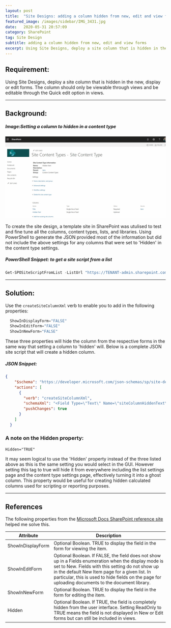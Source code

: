 ```yaml
---
layout: post
title:  "Site Designs: adding a column hidden from new, edit and view forms"
featured_image: /images/sidebar/IMG_3431.jpg
date:   2020-05-31 20:57:09
category: SharePoint
tag: Site Design
subtitle: adding a column hidden from new, edit and view forms
excerpt: Using Site Designs, deploy a site column that is hidden in the new, display or edit forms. The column should only be viewable through views and be editable through the Quick edit option in views.
---
```

## Requirement:

Using Site Designs, deploy a site column that is hidden in the new, display or edit forms. The column should only be viewable through views and be editable through the Quick edit option in views.

***

## Background:

##### Image:Setting a column to hidden in a content type

![Setting a column to hidden in the GUI](/images/20200531/HiddenColumn01.gif "Hidden Column")


To create the site design, a template site in SharePoint was utulised to test and fine tune all the columns, content types, lists, and libraries. Using PowerShell to generate the JSON provided most of the information but did not include the above settings for any columns that were set to 'Hidden' in the content type settings.

##### PowerShell Snippet: to get a site script from a list 

```powershell
Get-SPOSiteScriptFromList -ListUrl "https://TENANT-admin.sharepoint.com"
```

***

## Solution:

Use the `createSiteColumnXml` verb to enable you to add in the following properties:

```powershell
  ShowInDisplayForm="FALSE"
  ShowInEditForm="FALSE"
  ShowInNewForm="FALSE"
```

These three properties will hide the column from the respective forms in the same way that setting a column to 'hidden' will. Below is a complete JSON site script that will create a hidden column.

##### JSON Snippet: 

```json
{
    "$schema": "https://developer.microsoft.com/json-schemas/sp/site-design-script-actions.schema.json",
    "actions": [
      {
        "verb": "createSiteColumnXml",
        "schemaXml": "<Field Type=\"Text\" Name=\"siteColumnHiddenText\" DisplayName=\"Hidden Text\" ID=\"{162cfd59-21f1-4154-81ef-04b4d554a326}\" Required=\"FALSE\" StaticName=\"siteColumnHiddenText\" Group=\"My Custom\" EnforceUniqueValues=\"FALSE\" Customization=\"\" ShowInDisplayForm=\"FALSE\" ShowInEditForm=\"FALSE\" ShowInNewForm=\"FALSE\" />",
        "pushChanges": true
      }
    ]
  }
```

### A note on the Hidden property:

`Hidden="TRUE"`

It may seem logical to use the 'Hidden' property instead of the three listed above as this is the same setting you would select in the GUI. However setting this tag to true will hide it from everywhere including the list settings page and the content type settings page, effectively turning it into a ghost column. This property would be useful for creating hidden calculated columns used for scripting or reporting purposes.

***

## References 

The following properties from the [Microsoft Docs SharePoint reference site][field-element] helped me solve this.

| Attribute            | Description                                                                                                                                                                                                                                                                                                        |
|----------------------|--------------------------------------------------------------------------------------------------------------------------------------------------------------------------------------------------------------------------------------------------------------------------------------------------------------------|
| ShowInDisplayForm    | Optional Boolean. TRUE to display the field in the form for viewing the item.                                                                                                                                                                                                                                      |
| ShowInEditForm       | Optional Boolean. If FALSE, the field does not show up in a Fields enumeration when the display mode is set to New. Fields with this setting do not show up in the default New Item page for a given list. In particular, this is used to hide fields on the page for uploading documents to the document library. |
| ShowInNewForm        | Optional Boolean. TRUE to display the field in the form for editing the item.                                                                                                                                                                                                                                      |
| Hidden               | Optional Boolean. If TRUE, the field is completely hidden from the user interface. Setting ReadOnly to TRUE means the field is not displayed in New or Edit forms but can still be included in views.                                                                                                              |

[field-element]: https://docs.microsoft.com/en-gb/sharepoint/dev/schema/field-element-field